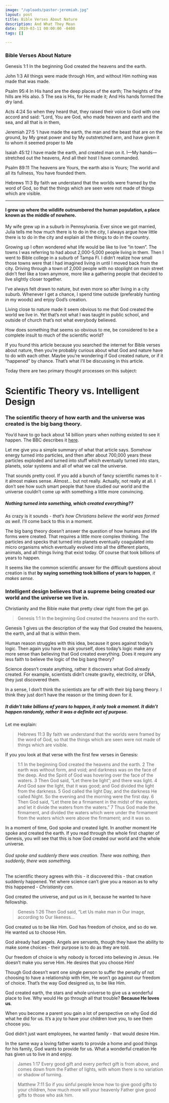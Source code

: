 ```yaml
---
image: "/uploads/pastor-jeremiah.jpg"
layout: post
title: Bible Verses About Nature
description: And What They Mean
date: 2019-03-11 00:00:00 -0400
tags: []

---
```

### Bible Verses About Nature

Genesis 1:1 In the beginning God created the heavens and the earth.

John 1:3 All things were made through Him, and without Him nothing was made that was made.

Psalm 95:4 In His hand are the deep places of the earth; The heights of the hills are His also. 5 The sea is His, for He made it; And His hands formed the dry land.

Acts 4:24 So when they heard that, they raised their voice to God with one accord and said: “Lord, You are God, who made heaven and earth and the sea, and all that is in them,

Jeremiah 27:5 ‘I have made the earth, the man and the beast that are on the ground, by My great power and by My outstretched arm, and have given it to whom it seemed proper to Me

Isaiah 45:12 I have made the earth, and created man on it. I—My hands—stretched out the heavens, And all their host I have commanded.

Psalm 89:11 The heavens are Yours, the earth also is Yours; The world and all its fullness, You have founded them.

Hebrews 11:3 By faith we understand that the worlds were framed by the word of God, so that the things which are seen were not made of things which are visible.

***

#### I grew up where the wildlife outnumbered the human population, a place known as the middle of nowhere. 

My wife grew up in a suburb in Pennsylvania. Ever since we got married, Julia tells me how much there is to do in the city, I always argue how little there is to do in the city and explain all the things to do in the country.

Growing up I often wondered what life would be like to live “in town”. The towns I was referring to had about 2,000-5,000 people living in them. Then I went to Bible college in a suburb of Tampa Fl. I didn’t realize how small those towns were that I had imagined living in until I moved back from the city. Driving through a town of 2,000 people with no stoplight on main street didn’t feel like a town anymore, more like a gathering people that decided to live slightly closer together.

I’ve always felt drawn to nature, but even more so after living in a city suburb. Whenever I get a chance, I spend time outside (preferably hunting in my woods) and enjoy God’s creation.

Living close to nature made it seem obvious to me that God created the world we live in. Yet that’s not what I was taught in public school, and outside of church that’s not what everybody believed.

How does something that seems so obvious to me, be considered to be a complete insult to much of the scientific world?

If you found this article because you searched the internet for Bible verses about nature, then you’re probably curious about what God and nature have to do with each other. Maybe you’re wondering if God created nature, or if it “happened” by chance. That’s what I’ll be discussing in this article.

Today there are two primary thought processes on this subject:

# Scientific Theory vs. Intelligent Design

### The scientific theory of how earth and the universe was created is the big bang theory.

You’d have to go back about 14 billion years when nothing existed to see it happen. The BBC describes it [here](http://www.bbc.com/future/story/20140812-how-was-the-universe-created).

Let me give you a simple summary of what that article says. Somehow energy turned into particles, and then after about 700,000 years these particles exploded and turned into stuff which eventually turned into stars, planets, solar systems and all of what we call the universe.

That sounds pretty cool. If you add a bunch of fancy scientific names to it - it almost makes sense. Almost… but not really. Actually, not really at all. I don’t see how such smart people that have studied our world and the universe couldn’t come up with something a little more convincing.

##### Nothing turned into something, which created everything??

As crazy is it sounds - _that’s how Christians believe the world was formed as well_. I’ll come back to this in a moment.

The big bang theory doesn’t answer the question of how humans and life forms were created. That requires a little more complex thinking. The particles and specks that turned into planets eventually coagulated into micro organisms which eventually evolved into all the different plants, animals, and all things living that exist today. Of course that took billions of years to happen.

It seems like the common scientific answer for the difficult questions about creation is that **by saying something took billions of years to happen**, _it makes sense_.

### Intelligent design believes that a supreme being created our world and the universe we live in.

Christianity and the Bible make that pretty clear right from the get go.

> Genesis 1:1 In the beginning God created the heavens and the earth.

Genesis 1 gives us the description of the way that God created the heavens, the earth, and all that is within them.

Human reason struggles with this idea, because it goes against today’s logic. Then again you have to ask yourself, does today’s logic make any more sense than believing that God created everything. Does it require any less faith to believe the logic of the big bang theory?

Science doesn’t create anything, rather it discovers what God already created. For example, scientists didn’t create gravity, electricity, or DNA, they just discovered them.

In a sense, I don’t think the scientists are far off with their big bang theory. I think they just don’t have the reason or the timing down for it.

##### It didn't take billions of years to happen, it only took a moment. It didn’t happen randomly, rather it was a definite act of purpose.

Let me explain:

> Hebrews 11:3 By faith we understand that the worlds were framed by the word of God, so that the things which are seen were not made of things which are visible.

If you you look at that verse with the first few verses in Genesis:

> 1:1 In the beginning God created the heavens and the earth. 2 The earth was without form, and void; and darkness was on the face of the deep. And the Spirit of God was hovering over the face of the waters. 3 Then God said, “Let there be light”; and there was light. 4 And God saw the light, that it was good; and God divided the light from the darkness. 5 God called the light Day, and the darkness He called Night. So the evening and the morning were the first day. 6 Then God said, “Let there be a firmament in the midst of the waters, and let it divide the waters from the waters.” 7 Thus God made the firmament, and divided the waters which were under the firmament from the waters which were above the firmament; and it was so.

In a moment of time, God spoke and created light. In another moment He spoke and created the earth. If you read through the whole first chapter of Genesis, you will see that this is how God created our world and the whole universe.

###### God spoke and suddenly there was creation. There was nothing, then suddenly, there was something.

The scientific theory agrees with this - it discovered this - that creation suddenly happened. Yet where science can’t give you a reason as to why this happened - _Christianity can._

God created the universe, and put us in it, because he wanted to have fellowship.

> Genesis 1:26 Then God said, “Let Us make man in Our image, according to Our likeness…

God created us to be like Him. God has freedom of choice, and so do we. He wanted us to choose Him.

God already had angels. Angels are servants, though they have the ability to make some choices - their purpose is to do as they are told.

Our freedom of choice is why nobody is forced into believing in Jesus. He doesn’t make you serve Him. He desires that you choose Him!

Though God doesn’t want one single person to suffer the penalty of not choosing to have a relationship with Him, He won’t go against our freedom of choice. That’s the way God designed us, to be like Him.

God created earth, the stars and whole universe to give us a wonderful place to live. Why would He go through all that trouble? **Because He loves us**.

When you become a parent you gain a lot of perspective on why God did what he did for us. It’s a joy to have your children love you, to see them choose you.

God didn’t just want employees, he wanted family - that would desire Him.

In the same way a loving father wants to provide a home and good things for his family, God wants to provide for us. What a wonderful creation He has given us to live in and enjoy.

> James 1:17 Every good gift and every perfect gift is from above, and comes down from the Father of lights, with whom there is no variation or shadow of turning.

> Matthew 7:11 So if you sinful people know how to give good gifts to your children, how much more will your heavenly Father give good gifts to those who ask him.